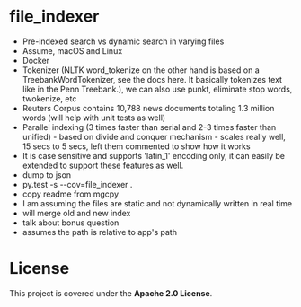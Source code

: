 # file_indexer

- Pre-indexed search vs dynamic search in varying files
- Assume, macOS and Linux
- Docker
- Tokenizer (NLTK word_tokenize on the other hand is based on a TreebankWordTokenizer, see the docs here. It basically tokenizes text like in the Penn Treebank.), we can also use punkt, eliminate stop words, twokenize, etc
- Reuters Corpus contains 10,788 news documents totaling 1.3 million words (will help with unit tests as well)
- Parallel indexing (3 times faster than serial and 2-3 times faster than unified) - based on divide and conquer mechanism - scales really well, 15 secs to 5 secs, left them commented to show how it works
- It is case sensitive and supports 'latin_1' encoding only, it can easily be extended to support these features as well.
- dump to json
- py.test -s --cov=file_indexer .
- copy readme from mgcpy
- I am assuming the files are static and not dynamically written in real time
- will merge old and new index
- talk about bonus question
- assumes the path is relative to app's path

# License

This project is covered under the **Apache 2.0 License**.
